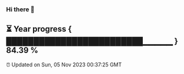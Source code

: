 ### Hi there 👋
⏳ Year progress { █████████████████████████▁▁▁▁▁ } 84.39 %
---
⏰ Updated on Sun, 05 Nov 2023 00:37:25 GMT

